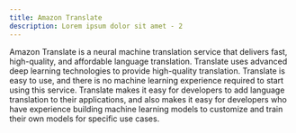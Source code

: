 ```yaml
---
title: Amazon Translate
description: Lorem ipsum dolor sit amet - 2
---
```


Amazon Translate is a neural machine translation service that delivers fast, high-quality, and affordable language translation. Translate uses advanced deep learning technologies to provide high-quality translation. Translate is easy to use, and there is no machine learning experience required to start using this service. Translate makes it easy for developers to add language translation to their applications, and also makes it easy for developers who have experience building machine learning models to customize and train their own models for specific use cases.